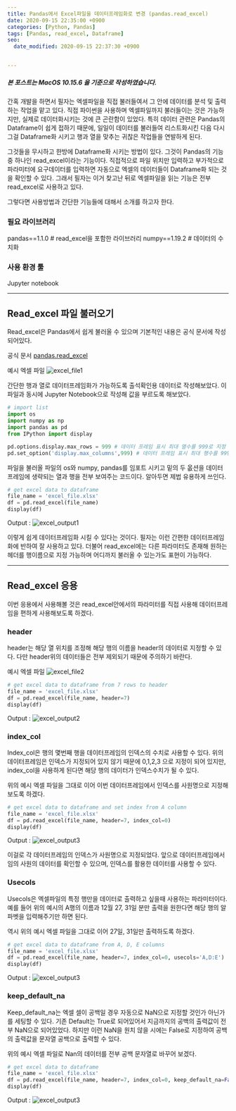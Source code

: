 ```yaml
---
title: Pandas에서 Excel파일을 데이터프레임화로 변경 (pandas.read_excel)
date: 2020-09-15 22:35:00 +0900
categories: [Python, Pandas]
tags: [Pandas, read_excel, Dataframe]
seo:
  date_modified: 2020-09-15 22:37:30 +0900


---
```




##### **본 포스트는 MacOS 10.15.6 을 기준으로 작성하였습니다.**

간혹 개발을 하면서 필자는 엑셀파일을 직접 불러들여서 그 안에 데이터를 분석 및 출력하는 작업을  맡고 있다. 직접 파이썬을 사용하며 엑셀파일까지 불러들이는 것은 가능하지만, 실제로 데이터화시키는 것에 큰 곤란함이 있었다. 특히 데이터 관련은 Pandas의 Dataframe이 쉽게 접하기 때문에, 일일이 데이터를 불러들여 리스트화시킨 다음 다시 그걸 Dataframe화 시키고 행과 열을 맞추는 귀찮은 작업들을 연발하게 된다.

그것들을 무시하고 한방에 Dataframe화 시키는 방법이 있다. 그것이 Pandas의 기능 중 하나인 read_excel이라는 기능이다. 직접적으로 파일 위치만 입력하고 부가적으로 파라미터에 요구데이터를 입력하면 자동으로 엑셀의 데이터들이 Dataframe화 되는 것을 확인할 수 있다. 그래서 필자는 이거 찾고난 뒤로 엑셀파일을 읽는 기능은 전부 read_excel로 사용하고 있다.

그렇다면 사용방법과 간단한 기능들에 대해서 소개를 하고자 한다.

### 필요 라이브러리

pandas==1.1.0 # read_excel을 포함한 라이브러리
numpy==1.19.2 # 데이터의 수치화

### 사용 환경 툴

Jupyter notebook

---

## Read_excel 파일 불러오기

Read_excel은 Pandas에서 쉽게 불러올 수 있으며 기본적인 내용은 공식 문서에 작성되어있다. 

공식 문서 
[pandas.read_excel](https://pandas.pydata.org/pandas-docs/stable/reference/api/pandas.read_excel.html)

예시 엑셀 파일
![excel_file1](../../assets/img/2020_09_14pandas_read_excel/pandas_read_excel1.png)

간단한 행과 열로 데이터프레임화가 가능하도록 출석확인용 데이터로 작성해보았다. 이 파일과 동시에 Jupyter Notebook으로 작성해 값을 부르도록 해보았다.

```python
# import list
import os
import numpy as np
import pandas as pd
from IPython import display

pd.options.display.max_rows = 999 # 데이터 프레임 표시 최대 열수를 999로 지정
pd.set_option('display.max_columns',999) # 데이터 프레임 표시 최대 행수를 999로 지정
```

 

파일을 불러올 파일의 os와 numpy, pandas를 임포트 시키고 밑의 두 옶션을 데이터 프레임에 생략되는 열과 행을 전부 보여주는 코드이다. 알아두면 제법 유용하게 쓰인다.

```python
# get excel data to dataframe
file_name = 'excel_file.xlsx'
df = pd.read_excel(file_name)
display(df)
```

Output :
![excel_output1](../../assets/img/2020_09_14pandas_read_excel/panads_read_excel2.png)

이렇게 쉽게 데이터프레임화 시킬 수 있다는 것이다. 필자는 이런 간편한 데이터프레임화에 반하여 잘 사용하고 있다. 더불어 read_excel에는 다른 파라미터도 존재해 원하는 헤더를 행이름으로 지정 가능하며 어디까지 불러올 수 있는가도 표현이 가능하다.

------

## Read_excel 응용

이번 응용에서 사용해볼 것은 read_excel안에서의 파라미터를 직접 사용해 데이터프레임을 편하게 사용해보도록 하겠다.

### header

header는 해당 열 위치를 조정해 해당 행의 이름을 header의 데이터로 지정할 수 있다. 다만 header위의 데이터들은 전부 제외되기 때문에 주의하기 바란다.

예시 엑셀 파일
![excel_file2](../../assets/img/2020_09_14pandas_read_excel/pandas_read_excel3.png)

```python
# get excel data to dataframe from 7 rows to header
file_name = 'excel_file.xlsx'
df = pd.read_excel(file_name, header=7)
display(df)
```

Output : 
![excel_output2](../../assets/img/2020_09_14pandas_read_excel/pandas_read_excel4.png)

### index_col

Index_col은 행의 몇번째 행을 데이터프레임의 인덱스의 수치로 사용할 수 있다. 위의 데이터프레임은 인덱스가 지정되어 있지 않기 때문에 0,1,2,3 으로 지정이 되어 있지만, index_col을 사용하게 된다면 해당 행의 데이터가 인덱스수치가 될 수 있다.

위의 예시 엑셀 파일을 그대로 이어 이번 데이터프레임에서 인덱스를 사원명으로 지정해보도록 하겠다.

```python
# get excel data to dataframe and set index from A column
file_name = 'excel_file.xlsx'
df = pd.read_excel(file_name, header=7, index_col=0)
display(df)
```

Output : 
![excel_output3](../../assets/img/2020_09_14pandas_read_excel/pandas_read_excel5.png)

이걸로 각 데이터프레임의 인덱스가 사원명으로 지정되었다. 앞으로 데이터프레임에서 임의 사원의 데이터를 확인할 수 있으며, 인덱스를 활용한 데이터를 사용할 수 있다.

### Usecols

Usecols은 엑셀파일의 특정 행만을 데이터로 출력하고 싶을때 사용하는 파라미터이다. 예를 들어 위의 예시의 A행의 이름과 12월 27, 31일 분만 출력을 원한다면 해당 행의 알파벳을 입력해주기만 하면 된다.

역시 위의 예시 엑셀 파일을 그대로 이어 27일, 31일만 출력하도록 하겠다.

```python
# get excel data to dataframe from A, D, E columns
file_name = 'excel_file.xlsx'
df = pd.read_excel(file_name, header=7, index_col=0, usecols='A,D:E')
display(df)
```

Output : 
![excel_output3](../../assets/img/2020_09_14pandas_read_excel/pandas_read_excel6.png)

### **keep_default_na**

Keep_default_na는 엑셀 셀이 공백일 경우 자동으로 NaN으로 지정할 것인가 아닌가를 세팅할 수 있다. 기존 Default는 True로 되어있어서 지금까지의 공백의 출력값이 전부 NaN으로 되어있었다. 하지만 이런 NaN을 원치 않을 시에는 False로 지정하여 공백의 출력값을 문자열 공백으로 출력할 수 있다.

위의 예시 엑셀 파일로 Nan의 데이터를 전부 공백 문자열로 바꾸어 보겠다.

```python
# get excel data to dataframe
file_name = 'excel_file.xlsx'
df = pd.read_excel(file_name, header=7, index_col=0, keep_default_na=False)
display(df)
```

Output : 
![excel_output3](../../assets/img/2020_09_14pandas_read_excel/pandas_read_excel7.png)